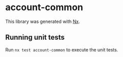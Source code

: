 # account-common

This library was generated with [Nx](https://nx.dev).

## Running unit tests

Run `nx test account-common` to execute the unit tests.
